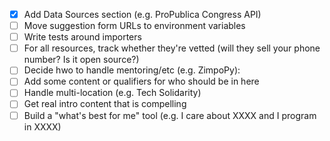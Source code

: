 - [x] Add Data Sources section (e.g. ProPublica Congress API)
- [ ] Move suggestion form URLs to environment variables
- [ ] Write tests around importers
- [ ] For all resources, track whether they're vetted (will they sell your phone number? Is it open source?)
- [ ] Decide hwo to handle mentoring/etc (e.g. ZimpoPy): 
- [ ] Add some content or qualifiers for who should be in here
- [ ] Handle multi-location (e.g. Tech Solidarity)
- [ ] Get real intro content that is compelling
- [ ] Build a "what's best for me" tool (e.g. I care about XXXX and I program in XXXX)
